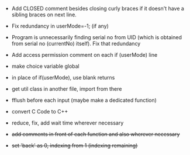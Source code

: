 -   Add CLOSED comment besides closing curly braces if it doesn't have a sibling braces on next line.

-   Fix redundancy in userMode=-1; (if any)

-   Program is unnecessarily finding serial no from UID (which is obtained from serial no (currentNo) itself). Fix that redundancy

-   Add access permission comment on each if (userMode) line

-   make choice variable global

-   in place of if(userMode), use blank returns

-   get util class in another file, import from there

-   fflush before each input (maybe make a dedicated function)

-   convert C Code to C++

-   reduce, fix, add wait time wherever necessary

-   ~~add comments in front of each function and also wherever necessary~~

-   ~~set 'back' as 0, indexing from 1 (indexing remaining)~~
